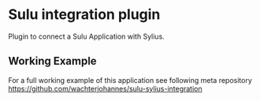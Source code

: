 # Sulu integration plugin

Plugin to connect a Sulu Application with Sylius. 

## Working Example

For a full working example of this application see following meta repository
https://github.com/wachterjohannes/sulu-sylius-integration
